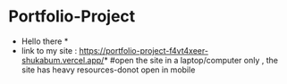 # Portfolio-Project


* Hello there *
* link to my site : https://portfolio-project-f4vt4xeer-shukabum.vercel.app/*
#open the site in a laptop/computer only , the site has heavy resources-donot open in mobile
